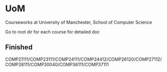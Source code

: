 # UoM
Courseworks at University of Manchester, School of Computer Science

Go to root dir for each course for detailed doc



## Finished
COMP21111/COMP23111/COMP24111/COMP24412/COMP26120/COMP27112/COMP28111/COMP30040/COMP36111/COMP37111
